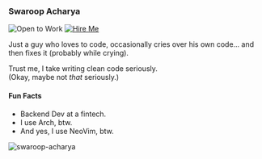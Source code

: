 ### Swaroop Acharya 

![Open to Work](https://img.shields.io/badge/Open%20to-Work-green?style=for-the-badge&logo=opensourceinitiative)
[![Hire Me](https://img.shields.io/badge/Hire%20Me-%F0%9F%91%8B-blue?style=for-the-badge)](mailto:swaroopa802@gmail.com)

Just a guy who loves to code, occasionally cries over his own code… and then fixes it (probably while crying).

Trust me, I take writing clean code seriously.  
(Okay, maybe not *that* seriously.)

#### Fun Facts  
* Backend Dev at a fintech.  
* I use Arch, btw.  
* And yes, I use NeoVim, btw.

<p align="left">
  <img src="https://komarev.com/ghpvc/?username=swaroop-acharya&label=Profile%20views&color=0e75b6&style=flat" alt="swaroop-acharya" />
</p>






